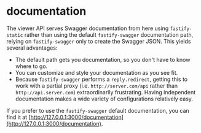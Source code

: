 # documentation

The viewer API serves Swagger documentation from here using `fastify-static` rather than using the default `fastify-swagger` documentation path, relying on `fastify-swagger` only to create the Swagger JSON. This yields several advantages:

- The default path gets you documentation, so you don't have to know where to go.
- You can customize and style your documentation as you see fit.
- Because `fastify-swagger` performs a `reply.redirect`, getting this to work with a partial proxy (i.e. `http://server.com/api` rather than `http://api.server.com`) extraordinarily frustrating. Having independent documentation makes a wide variety of configurations relatively easy.

If you prefer to use the `fastify-swagger` default documentation, you can find it at [http://127.0.0.1:3000/documentation](http://127.0.0.1:3000/documentation).
